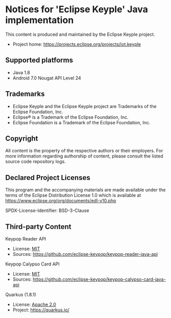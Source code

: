 # Notices for 'Eclipse Keyple' Java implementation

This content is produced and maintained by the Eclipse Keyple project.

* Project home: https://projects.eclipse.org/projects/iot.keyple
 
## Supported platforms

* Java 1.8
* Android 7.0 Nougat API Level 24

## Trademarks
 
* Eclipse Keyple and the Eclipse Keyple project are Trademarks of the Eclipse Foundation, Inc.
* Eclipse® is a Trademark of the Eclipse Foundation, Inc.
* Eclipse Foundation is a Trademark of the Eclipse Foundation, Inc.
 
## Copyright

All content is the property of the respective authors or their employers.
For more information regarding authorship of content, please consult the
listed source code repository logs.

## Declared Project Licenses

This program and the accompanying materials are made available under the terms
of the Eclipse Distribution License 1.0 which is available at
https://www.eclipse.org/org/documents/edl-v10.php

SPDX-License-Identifier: BSD-3-Clause
   
## Third-party Content

Keypop Reader API

* License: [MIT](https://opensource.org/licenses/MIT)
* Sources: https://github.com/eclipse-keypop/keypop-reader-java-api

Keypop Calypso Card API

* License: [MIT](https://opensource.org/licenses/MIT)
* Sources: https://github.com/eclipse-keypop/keypop-calypso-card-java-api

Quarkus (1.8.1)

* License: [Apache 2.0](https://www.apache.org/licenses/LICENSE-2.0.txt)
* Project: https://quarkus.io/